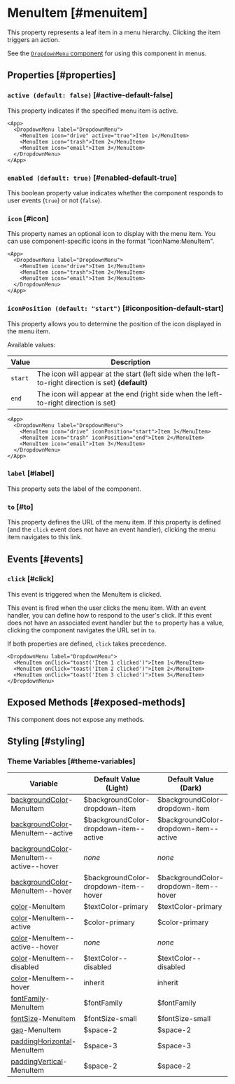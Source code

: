 # MenuItem [#menuitem]

This property represents a leaf item in a menu hierarchy. Clicking the item triggers an action.

See the [`DropdownMenu` component](./DropdownMenu) for using this component in menus.

## Properties [#properties]

### `active (default: false)` [#active-default-false]

This property indicates if the specified menu item is active.

```xmlui-pg copy display name="Example: active" height="200px"
<App>
  <DropdownMenu label="DropdownMenu">
    <MenuItem icon="drive" active="true">Item 1</MenuItem>
    <MenuItem icon="trash">Item 2</MenuItem>
    <MenuItem icon="email">Item 3</MenuItem>
  </DropdownMenu>
</App>
```

### `enabled (default: true)` [#enabled-default-true]

This boolean property value indicates whether the component responds to user events (`true`) or not (`false`).

### `icon` [#icon]

This property names an optional icon to display with the menu item. You can use component-specific icons in the format "iconName:MenuItem".

```xmlui-pg copy display name="Example: icon" height="200px"
<App>
  <DropdownMenu label="DropdownMenu">
    <MenuItem icon="drive">Item 1</MenuItem>
    <MenuItem icon="trash">Item 2</MenuItem>
    <MenuItem icon="email">Item 3</MenuItem>
  </DropdownMenu>
</App>
```

### `iconPosition (default: "start")` [#iconposition-default-start]

This property allows you to determine the position of the icon displayed in the menu item.

Available values:

| Value | Description |
| --- | --- |
| `start` | The icon will appear at the start (left side when the left-to-right direction is set) **(default)** |
| `end` | The icon will appear at the end (right side when the left-to-right direction is set) |

```xmlui-pg copy display name="Example: iconPosition" height="200px"
<App>
  <DropdownMenu label="DropdownMenu">
    <MenuItem icon="drive" iconPosition="start">Item 1</MenuItem>
    <MenuItem icon="trash" iconPosition="end">Item 2</MenuItem>
    <MenuItem icon="email">Item 3</MenuItem>
  </DropdownMenu>
</App>
```

### `label` [#label]

This property sets the label of the component.

### `to` [#to]

This property defines the URL of the menu item. If this property is defined (and the `click` event does not have an event handler), clicking the menu item navigates to this link.

## Events [#events]

### `click` [#click]

This event is triggered when the MenuItem is clicked.

This event is fired when the user clicks the menu item. With an event handler, you can define how to respond to the user's click. If this event does not have an associated event handler but the `to` property has a value, clicking the component navigates the URL set in `to`.

If both properties are defined, `click` takes precedence.

```xmlui-pg copy display name="Example: click" height="200px"
<DropdownMenu label="DropdownMenu">
  <MenuItem onClick="toast('Item 1 clicked')">Item 1</MenuItem>
  <MenuItem onClick="toast('Item 2 clicked')">Item 2</MenuItem>
  <MenuItem onClick="toast('Item 3 clicked')">Item 3</MenuItem>
</DropdownMenu>
```

## Exposed Methods [#exposed-methods]

This component does not expose any methods.

## Styling [#styling]

### Theme Variables [#theme-variables]

| Variable | Default Value (Light) | Default Value (Dark) |
| --- | --- | --- |
| [backgroundColor](../styles-and-themes/common-units/#color)-MenuItem | $backgroundColor-dropdown-item | $backgroundColor-dropdown-item |
| [backgroundColor](../styles-and-themes/common-units/#color)-MenuItem--active | $backgroundColor-dropdown-item--active | $backgroundColor-dropdown-item--active |
| [backgroundColor](../styles-and-themes/common-units/#color)-MenuItem--active--hover | *none* | *none* |
| [backgroundColor](../styles-and-themes/common-units/#color)-MenuItem--hover | $backgroundColor-dropdown-item--hover | $backgroundColor-dropdown-item--hover |
| [color](../styles-and-themes/common-units/#color)-MenuItem | $textColor-primary | $textColor-primary |
| [color](../styles-and-themes/common-units/#color)-MenuItem--active | $color-primary | $color-primary |
| [color](../styles-and-themes/common-units/#color)-MenuItem--active--hover | *none* | *none* |
| [color](../styles-and-themes/common-units/#color)-MenuItem--disabled | $textColor--disabled | $textColor--disabled |
| [color](../styles-and-themes/common-units/#color)-MenuItem--hover | inherit | inherit |
| [fontFamily](../styles-and-themes/common-units/#fontFamily)-MenuItem | $fontFamily | $fontFamily |
| [fontSize](../styles-and-themes/common-units/#size)-MenuItem | $fontSize-small | $fontSize-small |
| [gap](../styles-and-themes/common-units/#size)-MenuItem | $space-2 | $space-2 |
| [paddingHorizontal](../styles-and-themes/common-units/#size)-MenuItem | $space-3 | $space-3 |
| [paddingVertical](../styles-and-themes/common-units/#size)-MenuItem | $space-2 | $space-2 |
